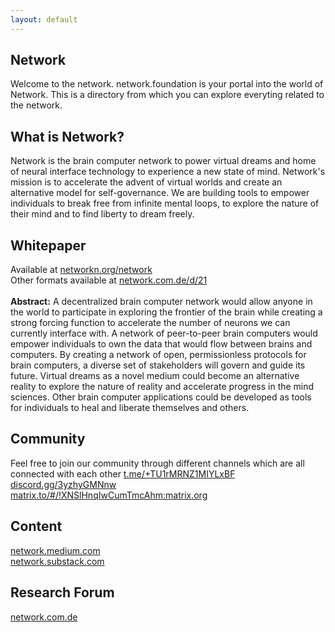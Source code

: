 ```yaml
---
layout: default
---
```

## Network

Welcome to the network. network.foundation is your portal into the world of Network. This is a directory from which you can explore everyting related to the network.

## What is Network?

Network is the brain computer network to power virtual dreams and home of neural interface technology to experience a new state of mind. Network's mission is to accelerate the advent of virtual worlds and create an alternative model for self-governance. We are building tools to empower individuals to break free from infinite mental loops, to explore the nature of their mind and to find liberty to dream freely.

## Whitepaper

Available at <a href="https://networkn.org/network" target="_blank">networkn.org/network</a>
<br>
Other formats available at <a href="https://network.com.de/d/21" target="_blank">network.com.de/d/21</a>
<br>
<br>
<b>Abstract:</b> A decentralized brain computer network would allow anyone in the world to participate in exploring the frontier of the brain while creating a strong forcing function to accelerate the number of neurons we can currently interface with. A network of peer-to-peer brain computers would empower individuals to own the data that would flow between brains and computers. By creating a network of open, permissionless protocols for brain computers, a diverse set of stakeholders will govern and guide its future. Virtual dreams as a novel medium could become an alternative reality to explore the nature of reality and accelerate progress in the mind sciences. Other brain computer applications could be developed as tools for individuals to heal and liberate themselves and others.


## Community

Feel free to join our community through different channels which are all connected with each other
<a href="https://t.me/+TU1rMRNZ1MIYLxBF" target="_blank">t.me/+TU1rMRNZ1MIYLxBF</a>
<br>
<a href="https://discord.gg/3yzhyGMNnw" target="_blank">discord.gg/3yzhyGMNnw</a>
<br>
<a href="https://matrix.to/#/!XNSlHnqIwCumTmcAhm:matrix.org" target="_blank">matrix.to/#/!XNSlHnqIwCumTmcAhm:matrix.org</a>

## Content

<a href="https://network.medium.com" target="_blank">network.medium.com</a>
<br>
<a href="https://network.substack.com" target="_blank">network.substack.com</a>

## Research Forum

<a href="https://network.com.de" target="_blank">network.com.de</a>




